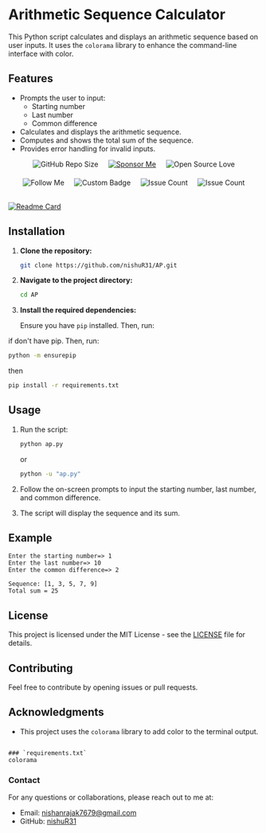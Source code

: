 # <h1>Arithmetic Sequence Calculator</h1>

This Python script calculates and displays an arithmetic sequence based on user inputs. It uses the `colorama` library to enhance the command-line interface with color.

## Features
- Prompts the user to input:
  - Starting number
  - Last number
  - Common difference
- Calculates and displays the arithmetic sequence.
- Computes and shows the total sum of the sequence.
- Provides error handling for invalid inputs.


<div style="display: inline-flex; flex-wrap: wrap; justify-content: center; align-items: center; gap: 20px;">
  <img src="https://img.shields.io/github/repo-size/nishuR31/AP?color=blueviolet" alt="GitHub Repo Size">
  <a href="https://github.com/sponsors/nishuR31" target="_blank" rel="noreferrer"><img src="https://img.shields.io/badge/Sponsor%20Me-GitHub%20Sponsors-blueviolet" alt="Sponsor Me"></a>
  <img src="https://badges.frapsoft.com/os/v1/open-source.svg?v=103&color=blueviolet" alt="Open Source Love">
  <img src="https://img.shields.io/badge/-Follow%20Me%20-blueviolet" alt="Follow Me">  <img src="https://img.shields.io/badge/HELLO-CODERS-black" alt="Custom Badge">
  <img src="https://img.shields.io/github/issues-pr-closed/nishuR31/AP?color=blueviolet" alt="Issue Count">
  <img src="https://img.shields.io/github/issues/nishuR31/AP?color=blueviolet" alt="Issue Count">
</div>
<br>
<br>


[![Readme Card](https://github-readme-stats.vercel.app/api/pin/?username=nishuR31&repo=AP&show_owner=true&theme=midnight-purple)](https://github.com/nishuR31)



## Installation

1. **Clone the repository:**

   ```bash
   git clone https://github.com/nishuR31/AP.git
   ```

2. **Navigate to the project directory:**

   ```bash
   cd AP
   ```

3. **Install the required dependencies:**

   Ensure you have `pip` installed. Then, run:

if don't have pip. Then, run:

  ```bash
  python -m ensurepip
  ```
then
   ```bash
   pip install -r requirements.txt
   ```

## Usage

1. Run the script:

   ```bash
   python ap.py
   ```
   or
   ```bash
   python -u "ap.py"
   ```

3. Follow the on-screen prompts to input the starting number, last number, and common difference.

4. The script will display the sequence and its sum.

## Example

```
Enter the starting number=> 1
Enter the last number=> 10
Enter the common difference=> 2

Sequence: [1, 3, 5, 7, 9]
Total sum = 25
```

## License

This project is licensed under the MIT License - see the [LICENSE](LICENSE) file for details.

## Contributing

Feel free to contribute by opening issues or pull requests.

## Acknowledgments

- This project uses the `colorama` library to add color to the terminal output.
```

### `requirements.txt`
colorama
```

### Contact
For any questions or collaborations, please reach out to me at:

- Email: [nishanrajak7679@gmail.com](mailto:nishanrajak7679@gmail.com)
- GitHub: [nishuR31](https://github.com/nishuR31)
